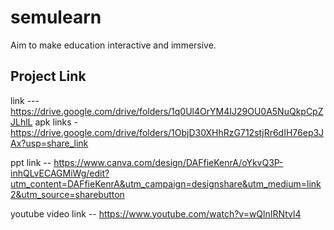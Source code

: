 # semulearn
Aim to make education  interactive and  immersive.
## Project Link

link --- https://drive.google.com/drive/folders/1q0Ul4OrYM4IJ29OU0A5NuQkpCpZJLhlL
apk links - https://drive.google.com/drive/folders/1ObjD30XHhRzG712stjRr6dIH76ep3JAx?usp=share_link

ppt link -- https://www.canva.com/design/DAFfieKenrA/oYkvQ3P-inhQLvECAGMiWg/edit?utm_content=DAFfieKenrA&utm_campaign=designshare&utm_medium=link2&utm_source=sharebutton

youtube video link -- https://www.youtube.com/watch?v=wQlnIRNtvl4


